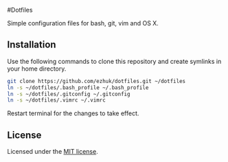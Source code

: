 #Dotfiles

Simple configuration files for bash, git, vim and OS X.

## Installation

Use the following commands to clone this repository and create symlinks in your home directory.

```bash
git clone https://github.com/ezhuk/dotfiles.git ~/dotfiles
ln -s ~/dotfiles/.bash_profile ~/.bash_profile
ln -s ~/dotfiles/.gitconfig ~/.gitconfig
ln -s ~/dotfiles/.vimrc ~/.vimrc
```

Restart terminal for the changes to take effect.

## License

Licensed under the [MIT license](LICENSE).

